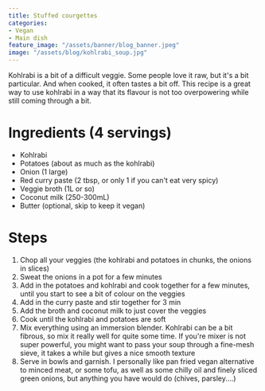 ```yaml
---
title: Stuffed courgettes
categories:
- Vegan
- Main dish
feature_image: "/assets/banner/blog_banner.jpeg"
image: "/assets/blog/kohlrabi_soup.jpg"
---
```


Kohlrabi is a bit of a difficult veggie. Some people love it raw, but it's a bit particular. And when cooked, it often tastes a bit off. This recipe is a great way to use kohlrabi in a way that its flavour is not too overpowering while still coming through a bit.

<!-- more -->

# Ingredients (4 servings)
- Kohlrabi
- Potatoes (about as much as the kohlrabi)
- Onion (1 large)
- Red curry paste (2 tbsp, or only 1 if you can't eat very spicy)
- Veggie broth (1L or so)
- Coconut milk (250-300mL)
- Butter (optional, skip to keep it vegan)

# Steps
1. Chop all your veggies (the kohlrabi and potatoes in chunks, the onions in slices)
2. Sweat the onions in a pot for a few minutes
3. Add in the potatoes and kohlrabi and cook together for a few minutes, until you start to see a bit of colour on the veggies
4. Add in the curry paste and stir together for 3 min
5. Add the broth and coconut milk to just cover the veggies
6. Cook until the kohlrabi and potatoes are soft
7. Mix everything using an immersion blender. Kohlrabi can be a bit fibrous, so mix it really well for quite some time. If you're mixer is not super powerful, you might want to pass your soup through a fine-mesh sieve, it takes a while but gives a nice smooth texture
8. Serve in bowls and garnish. I personally like pan fried vegan alternative to minced meat, or some tofu, as well as some chilly oil and finely sliced green onions, but anything you have would do (chives, parsley....)